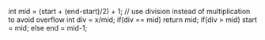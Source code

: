 int mid = (start + (end-start)/2) + 1;
// use division instead of multiplication to avoid overflow
int div = x/mid;
if(div == mid) return mid;
if(div > mid) start = mid;
else end = mid-1;